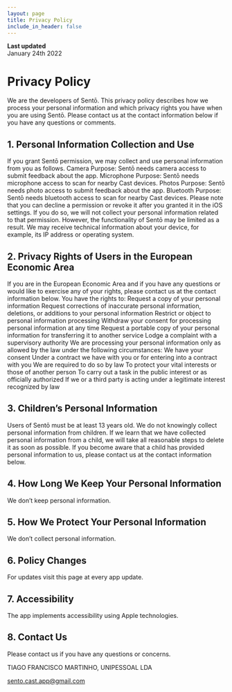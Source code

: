 ```yaml
---
layout: page
title: Privacy Policy
include_in_header: false
---
```


**Last updated**  
January 24th 2022

# Privacy Policy

We are the developers of Sentō. This privacy policy describes how we process your personal information and which privacy rights you have when you are using Sentō. Please contact us at the contact information below if you have any questions or comments.

## 1. Personal Information Collection and Use
If you grant Sentō permission, we may collect and use personal information from you as follows.
Camera
Purpose: Sentō needs camera access to submit feedback about the app.
Microphone
Purpose: Sentō needs microphone access to scan for nearby Cast devices.
Photos
Purpose: Sentō needs photo access to submit feedback about the app.
Bluetooth
Purpose: Sentō needs bluetooth access to scan for nearby Cast devices.
Please note that you can decline a permission or revoke it after you granted it in the iOS settings. If you do so, we will not collect your personal information related to that permission. However, the functionality of Sentō may be limited as a result.
We may receive technical information about your device, for example, its IP address or operating system.

## 2. Privacy Rights of Users in the European Economic Area
If you are in the European Economic Area and if you have any questions or would like to exercise any of your rights, please contact us at the contact information below. You have the rights to:
Request a copy of your personal information
Request corrections of inaccurate personal information, deletions, or additions to your personal information
Restrict or object to personal information processing
Withdraw your consent for processing personal information at any time
Request a portable copy of your personal information for transferring it to another service
Lodge a complaint with a supervisory authority
We are processing your personal information only as allowed by the law under the following circumstances:
We have your consent
Under a contract we have with you or for entering into a contract with you
We are required to do so by law
To protect your vital interests or those of another person
To carry out a task in the public interest or as officially authorized
If we or a third party is acting under a legitimate interest recognized by law

## 3. Children’s Personal Information
Users of Sentō must be at least 13 years old. We do not knowingly collect personal information from children. If we learn that we have collected personal information from a child, we will take all reasonable steps to delete it as soon as possible. If you become aware that a child has provided personal information to us, please contact us at the contact information below.

## 4. How Long We Keep Your Personal Information
We don’t keep personal information.

## 5. How We Protect Your Personal Information
We don’t collect personal information.

## 6. Policy Changes
For updates visit this page at every app update.

## 7. Accessibility
The app implements accessibility using Apple technologies.

## 8. Contact Us

Please contact us if you have any questions or concerns.

TIAGO FRANCISCO MARTINHO, UNIPESSOAL LDA

sento.cast.app@gmail.com
